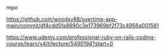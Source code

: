 repo

https://github.com/woodsy88/overtime-app-main/commit/df4cdd5fa8890c3e173969bf2f73c4958a001581

https://www.udemy.com/professional-ruby-on-rails-coding-course/learn/v4/t/lecture/5490194?start=0
